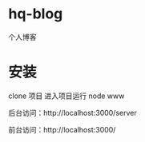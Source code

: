 # hq-blog
个人博客
# 安装
clone 项目
进入项目运行 node www

后台访问：http://localhost:3000/server 

前台访问：http://localhost:3000/ 
